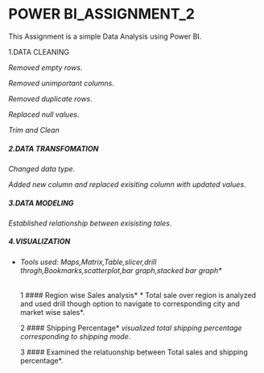 # POWER BI_ASSIGNMENT_2
This Assignment is a simple Data Analysis using Power BI.

1.DATA CLEANING

  *Removed empty rows*.
  
  *Removed unimportant columns*.
  
  *Removed duplicate rows*.
  
  *Replaced null values*.
  
  *Trim and Clean*
  
##### 2.DATA TRANSFOMATION

   *Changed data type*.
  
   *Added new column and replaced exisiting column with updated values*.
  
##### 3.DATA MODELING

 *Established relationship between exisisting tales*.

##### 4.VISUALIZATION
* ###### Tools used: Maps,Matrix,Table,slicer,drill throgh,Bookmarks,scatterplot,bar graph,stacked bar graph*
 
   1 #### Region wise Sales analysis*
      * Total sale over region is analyzed and used drill though option to navigate to corresponding city and market wise sales*.

  2 ####  Shipping Percentage*
       *visualized total shipping percentage corresponding to shipping mode*.

  3 ####  Examined the relatuonship between Total sales and shipping percentage*.



